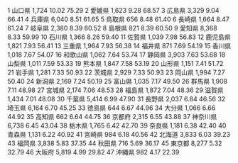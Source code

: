 1
山口県
1,724
10.02
75.29
2
愛媛県
1,623
9.28
68.57
3
広島県
3,329
9.04
66.41
4
兵庫県
6,040
8.51
61.65
5
鳥取県
656
8.48
61.40
6
長崎県
1,664
8.47
61.24
7
岐阜県
2,380
8.39
60.52
8
島根県
821
8.39
60.50
9
愛知県
8,368
8.33
59.99
10
石川県
1,366
8.26
59.40
11
佐賀県
1,039
7.98
56.83
12
鹿児島県
1,821
7.93
56.41
13
三重県
1,964
7.93
56.38
14
福井県
871
7.69
54.19
15
香川県
1,018
7.67
54.07
16
和歌山県
1,062
7.64
53.74
17
静岡県
3,903
7.63
53.68
18
山梨県
1,011
7.59
53.33
19
熊本県
1,847
7.58
53.19
20
山形県
1,151
7.41
51.72
21
岩手県
1,281
7.33
50.93
22
茨城県
2,929
7.33
50.93
23
岡山県
1,994
7.27
50.40
24
新潟県
2,169
7.24
50.19
25
富山県
1,035
7.17
49.50
26
群馬県
1,908
7.11
48.98
27
宮城県
2,174
7.06
48.53
28
福島県
1,872
7.04
48.36
29
滋賀県
1,434
7.01
48.08
30
千葉県
5,414
6.99
47.90
31
長野県
2,037
6.84
46.56
32
埼玉県
6,164
6.70
45.25
33
徳島県
644
6.67
44.96
34
大分県
1,066
6.66
44.92
35
高知県
662
6.64
44.75
36
京都府
2,315
6.55
43.88
37
神奈川県
6,738
6.45
43.04
38
栃木県
1,765
6.42
42.70
39
奈良県
1,181
6.38
42.40
40
青森県
1,131
6.22
40.92
41
宮崎県
984
6.18
40.56
42
北海道
3,833
6.03
39.23
43
福岡県
3,838
5.83
37.35
44
秋田県
716
5.69
36.17
45
東京都
8,277
5.32
32.79
46
大阪府
5,819
4.99
29.82
47
沖縄県
982
4.17
22.39
